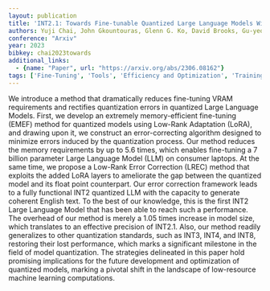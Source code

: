 ```yaml
---
layout: publication
title: 'INT2.1: Towards Fine-tunable Quantized Large Language Models With Error Correction Through Low-rank Adaptation'
authors: Yuji Chai, John Gkountouras, Glenn G. Ko, David Brooks, Gu-yeon Wei
conference: "Arxiv"
year: 2023
bibkey: chai2023towards
additional_links:
  - {name: "Paper", url: "https://arxiv.org/abs/2306.08162"}
tags: ['Fine-Tuning', 'Tools', 'Efficiency and Optimization', 'Training Techniques', 'LREC', 'Pretraining Methods', 'Quantization']
---
```

We introduce a method that dramatically reduces fine-tuning VRAM requirements
and rectifies quantization errors in quantized Large Language Models. First, we
develop an extremely memory-efficient fine-tuning (EMEF) method for quantized
models using Low-Rank Adaptation (LoRA), and drawing upon it, we construct an
error-correcting algorithm designed to minimize errors induced by the
quantization process. Our method reduces the memory requirements by up to 5.6
times, which enables fine-tuning a 7 billion parameter Large Language Model
(LLM) on consumer laptops. At the same time, we propose a Low-Rank Error
Correction (LREC) method that exploits the added LoRA layers to ameliorate the
gap between the quantized model and its float point counterpart. Our error
correction framework leads to a fully functional INT2 quantized LLM with the
capacity to generate coherent English text. To the best of our knowledge, this
is the first INT2 Large Language Model that has been able to reach such a
performance. The overhead of our method is merely a 1.05 times increase in
model size, which translates to an effective precision of INT2.1. Also, our
method readily generalizes to other quantization standards, such as INT3, INT4,
and INT8, restoring their lost performance, which marks a significant milestone
in the field of model quantization. The strategies delineated in this paper
hold promising implications for the future development and optimization of
quantized models, marking a pivotal shift in the landscape of low-resource
machine learning computations.
